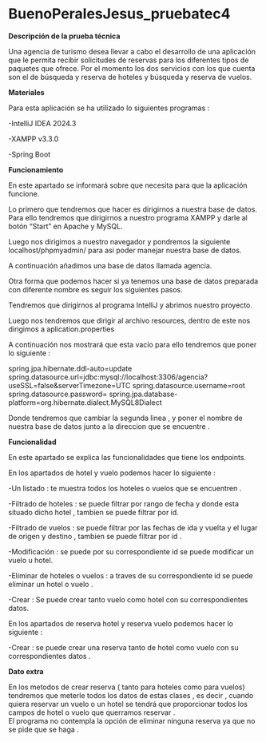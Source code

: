 
# BuenoPeralesJesus_pruebatec4

**Descripción de la prueba técnica** 

Una agencia de turismo desea llevar a cabo el desarrollo de una aplicación que le permita recibir solicitudes de reservas para los diferentes tipos de paquetes que ofrece. Por el momento los dos servicios con los que cuenta son el de búsqueda y reserva de hoteles y búsqueda y reserva de vuelos.

**Materiales** 

Para esta aplicación se ha utilizado lo siguientes programas : 

-IntelliJ IDEA 2024.3

-XAMPP v3.3.0

-Spring Boot

**Funcionamiento** 

En este apartado se informará sobre que necesita para que la aplicación funcione. 

Lo primero que tendremos que hacer es dirigirnos a nuestra base de datos. Para ello tendremos que dirigirnos a nuestro programa XAMPP y darle al botón “Start” en Apache y MySQL. 

Luego nos dirigimos a nuestro navegador y pondremos la siguiente localhost/phpmyadmin/ para asi poder manejar nuestra base de datos. 

A continuación añadimos una base de datos llamada agencia. 

Otra forma que podemos hacer si ya tenemos una base de datos preparada con diferente nombre es seguir los siguientes pasos.

Tendremos que dirigirnos al programa IntelliJ y abrimos nuestro proyecto.

Luego nos tendremos que dirigir al archivo resources, dentro de este nos dirigimos a aplication.properties

A continuación nos mostrará que esta vacio para ello tendremos que poner lo siguiente : 

spring.jpa.hibernate.ddl-auto=update
spring.datasource.url=jdbc:mysql://localhost:3306/agencia?useSSL=false&serverTimezone=UTC
spring.datasource.username=root
spring.datasource.password=
spring.jpa.database-platform=org.hibernate.dialect.MySQL8Dialect

Donde tendremos que cambiar la segunda linea , y poner el nombre de nuestra base de datos junto a la direccion que se encuentre .

**Funcionalidad** 

En este apartado se explica las funcionalidades que tiene los endpoints.

En los apartados de  hotel  y vuelo podemos hacer lo siguiente : 

-Un listado : te muestra todos los hoteles o vuelos que se encuentren . 

-Filtrado de hoteles : se puede filtrar por rango de fecha y donde esta situado dicho hotel , tambien se puede filtrar por id.

-Filtrado de vuelos : se puede filtrar por las fechas de ida y vuelta y el lugar de origen y destino , tambien se puede filtrar por id .

-Modificación : se puede por su correspondiente id se puede modificar un vuelo u hotel.

-Eliminar de hoteles o vuelos : a traves de su correspondiente id se puede eliminar un hotel o vuelo .

-Crear : Se puede crear tanto vuelo como hotel con su correspondientes datos.

En los apartados de reserva hotel y reserva vuelo podemos hacer lo siguiente : 

-Crear : se puede crear una reserva tanto de hotel como vuelo con su correspondientes datos .

**Dato extra**

En los metodos de crear reserva ( tanto para hoteles como para vuelos) tendremos que meterle todos los datos de estas clases , es decir , cuando quiera reservar un vuelo o un hotel se tendrá que proporcionar todos los campos de hotel o vuelo que querramos reservar .  
El programa no contempla la opción de eliminar ninguna reserva ya que no se pide que se haga .
